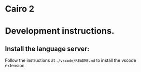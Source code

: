 # Cairo 2

# Development instructions.
## Install the language server:
Follow the instructions at `./vscode/README.md` to install the vscode extension.
